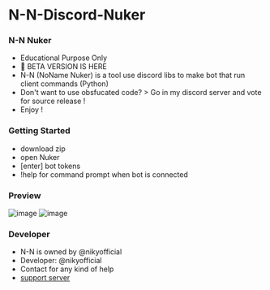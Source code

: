 # N-N-Discord-Nuker

### N-N Nuker
- Educational Purpose Only
- 📣 BETA VERSION IS HERE 
- N-N (NoName Nuker) is a tool use discord libs to make bot that run client commands (Python)
- Don't want to use obsfucated code? > Go in my discord server and vote for source release !
- Enjoy !


### Getting Started
- download zip
- open Nuker
- [enter] bot tokens
- !help for command prompt when bot is connected

### Preview
![image](https://github.com/nikyy2/N-N-Discord-Nuker/assets/158007947/05e14b33-db45-4690-b5a8-8f8d48023df5)
![image](https://github.com/nikyy2/N-N-Discord-Nuker/assets/158007947/d38196a7-2c15-4ceb-bce0-6e4f49fe443a)





### Developer 
- N-N is owned by @nikyofficial
- Developer: @nikyofficial
- Contact for any kind of help
- [support server](https://discord.gg/PhYYGUkPdt)




